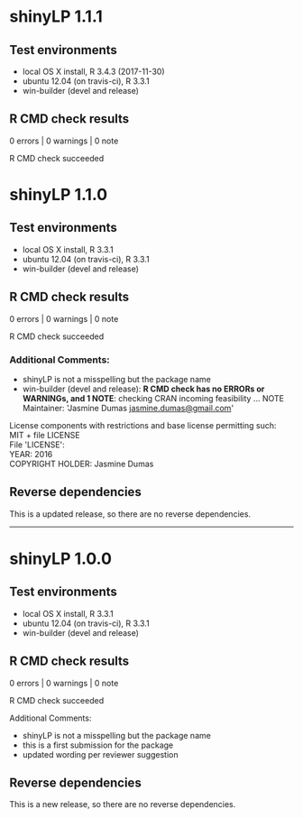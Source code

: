 # shinyLP 1.1.1

## Test environments
* local OS X install, R 3.4.3 (2017-11-30)
* ubuntu 12.04 (on travis-ci), R 3.3.1
* win-builder (devel and release)

## R CMD check results

0 errors | 0 warnings | 0 note

R CMD check succeeded


# shinyLP 1.1.0

## Test environments
* local OS X install, R 3.3.1
* ubuntu 12.04 (on travis-ci), R 3.3.1
* win-builder (devel and release)

## R CMD check results

0 errors | 0 warnings | 0 note

R CMD check succeeded

### Additional Comments:

* shinyLP is not a misspelling but the package name
* win-builder (devel and release): **R CMD check has no ERRORs or WARNINGs, and 1 NOTE**: checking CRAN incoming feasibility ... NOTE
Maintainer: 'Jasmine Dumas <jasmine.dumas@gmail.com>'

License components with restrictions and base license permitting such:    
  MIT + file LICENSE    
File 'LICENSE':     
  YEAR: 2016      
  COPYRIGHT HOLDER: Jasmine Dumas     

## Reverse dependencies

This is a updated release, so there are no reverse dependencies.

___

# shinyLP 1.0.0

## Test environments
* local OS X install, R 3.3.1
* ubuntu 12.04 (on travis-ci), R 3.3.1
* win-builder (devel and release)

## R CMD check results

0 errors | 0 warnings | 0 note

R CMD check succeeded

Additional Comments:
* shinyLP is not a misspelling but the package name
* this is a first submission for the package
* updated wording per reviewer suggestion


## Reverse dependencies

This is a new release, so there are no reverse dependencies.

